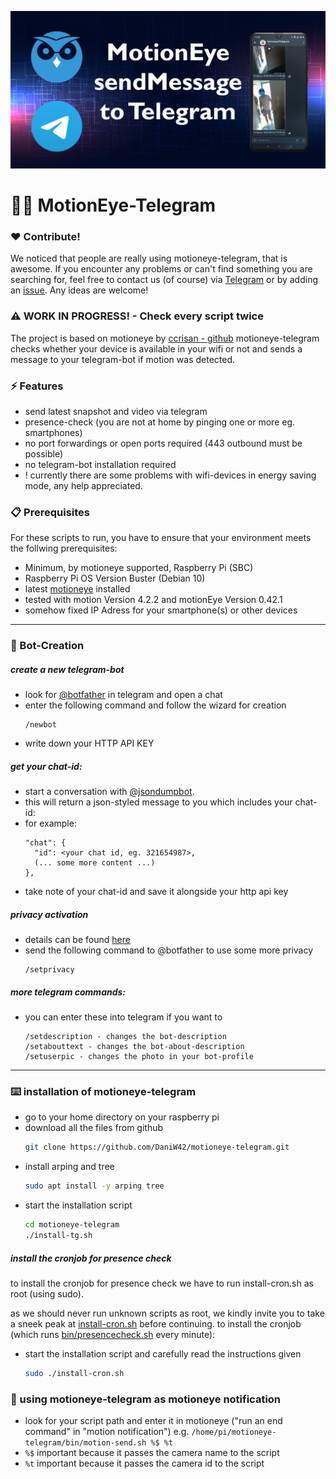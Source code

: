 ![Header Image](/assets/repository-open-graph.png)

# :movie_camera::iphone: MotionEye-Telegram

### :heart: Contribute!
We noticed that people are really using motioneye-telegram, that is awesome. If you encounter any problems or can't find something you are searching for, feel free to contact us (of course) via [Telegram](https://t.me/daniw42) or by adding an [issue](https://github.com/DaniW42/motioneye-telegram/issues). Any ideas are welcome!

### :warning: WORK IN PROGRESS! - Check every script twice

The project is based on motioneye by [ccrisan - github](https://github.com/ccrisan/motioneye/wiki/Installation)
motioneye-telegram checks whether your device is available in your wifi or not and sends a message to your telegram-bot if motion was detected.

### :zap: Features
*   send latest snapshot and video via telegram
*   presence-check (you are not at home by pinging one or more eg. smartphones)
*   no port forwardings or open ports required (443 outbound must be possible)
*   no telegram-bot installation required
*   ! currently there are some problems with wifi-devices in energy saving mode, any help appreciated.

### :clipboard: Prerequisites

For these scripts to run, you have to ensure that your environment meets the follwing prerequisites:
*   Minimum, by motioneye supported, Raspberry Pi (SBC)
*   Raspberry Pi OS Version Buster (Debian 10)
*   latest [motioneye](https://github.com/ccrisan/motioneye/wiki/Installation) installed
*   tested with motion Version 4.2.2 and motionEye Version 0.42.1
*   somehow fixed IP Adress for your smartphone(s) or other devices

----------

### :robot: Bot-Creation

##### create a new telegram-bot
*   look for [@botfather](https://t.me/botfather) in telegram and open a chat
*	enter the following command and follow the wizard for creation
    ```
    /newbot
    ```
*   write down your HTTP API KEY 

##### get your chat-id:
*   start a conversation with [@jsondumpbot](https://t.me/jsondumpbot).
*   this will return a json-styled message to you which includes your chat-id:
*   for example:
    ````
    "chat": {
      "id": <your chat id, eg. 321654987>,
      (... some more content ...)
    },
    ````
*   take note of your chat-id and save it alongside your http api key

##### privacy activation 
*   details can be found [here](https://core.telegram.org/bots#privacy-mode)
*   send the following command to @botfather to use some more privacy  
    ```
    /setprivacy
    ```

##### more telegram commands:
*   you can enter these into telegram if you want to
    ```
    /setdescription - changes the bot-description
	/setabouttext - changes the bot-about-description
	/setuserpic - changes the photo in your bot-profile
    ```

----------

### :keyboard: installation of motioneye-telegram
*   go to your home directory on your raspberry pi
*   download all the files from github 
    ```sh
    git clone https://github.com/DaniW42/motioneye-telegram.git
    ```
*   install arping and tree
    ```sh
    sudo apt install -y arping tree
    ```
*   start the installation script
    ```sh
    cd motioneye-telegram
    ./install-tg.sh
    ```

##### install the cronjob for presence check
   to install the cronjob for presence check we have to run install-cron.sh as root (using sudo).
   
   as we should never run unknown scripts as root, we kindly invite you to take a sneek peak at [install-cron.sh](https://github.com/DaniW42/motioneye-telegram/blob/master/install-cron.sh) before continuing.
   to install the cronjob (which runs [bin/presencecheck.sh](https://github.com/DaniW42/motioneye-telegram/blob/master/bin/presencecheck.sh) every minute):
*   start the installation script and carefully read the instructions given
    ```sh
    sudo ./install-cron.sh
    ```

### :rocket: using motioneye-telegram as motioneye notification 

*   look for your script path and enter it in motioneye ("run an end command" in "motion notification")
	e.g. ```/home/pi/motioneye-telegram/bin/motion-send.sh %$ %t```
*   ```%$``` important because it passes the camera name to the script
*   ```%t``` important because it passes the camera id to the script
